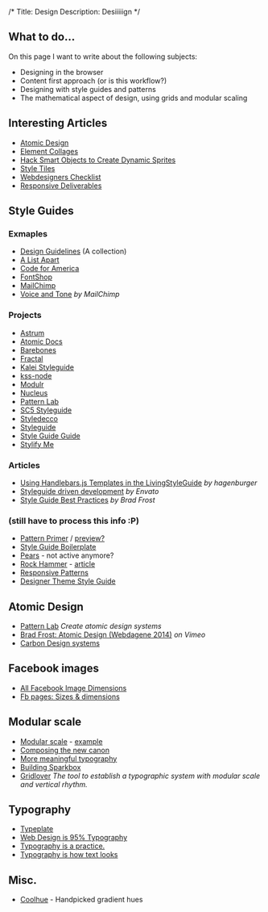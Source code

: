 /*
Title: Design
Description: Desiiiiign
*/


## What to do...

On this page I want to write about the following subjects:

- Designing in the browser
- Content first approach (or is this workflow?)
- Designing with style guides and patterns
- The mathematical aspect of design, using grids and modular scaling


## Interesting Articles

- [Atomic Design](http://bradfrostweb.com/blog/post/atomic-web-design/)
- [Element Collages](http://danielmall.com/articles/rif-element-collages/)
- [Hack Smart Objects to Create Dynamic Sprites](http://methodandcraft.com/videos/hack-smart-objects-to-create-dynamic-sprites)
- [Style Tiles](http://styletil.es/)
- [Webdesigners Checklist](http://webdesignerschecklist.com/)
- [Responsive Deliverables](http://daverupert.com/2013/04/responsive-deliverables/)


## Style Guides

### Exmaples

- [Design Guidelines](http://designguidelines.co/) (A collection)
- [A List Apart](http://alistapart.com/blog/post/getting-started-with-pattern-libraries)
- [Code for America](http://style.codeforamerica.org/)
- [FontShop](http://next.fontshop.com/styleguide/globals)
- [MailChimp](http://mailchimp.com/about/brand-assets/)
- [Voice and Tone](http://voiceandtone.com/) *by MailChimp*

### Projects

- [Astrum](http://astrum.nodividestudio.com/)
- [Atomic Docs](http://atomicdocs.io/)
- [Barebones](http://barebones.paulrobertlloyd.com/)
- [Fractal](http://fractal.build/)
- [Kalei Styleguide](http://kaleistyleguide.com/)
- [kss-node](http://kss-node.github.io/kss-node/)
- [Modulr](https://decorator.io/modulr/)
- [Nucleus](https://holidaypirates.github.io/nucleus/)
- [Pattern Lab](http://patternlab.io/)
- [SC5 Styleguide](http://styleguide.sc5.io/)
- [Styledecco](http://jacobrask.github.io/styledocco/)
- [Styleguide](https://devbridge.github.io/Styleguide/)
- [Style Guide Guide](https://github.com/bradfrost/style-guide-guide)
- [Stylify Me](http://stylifyme.com/)

### Articles

- [Using Handlebars.js Templates in the LivingStyleGuide](http://www.hagenburger.net/BLOG/handlebars-js-templates-living-style-guide.html) *by hagenburger*
- [Styleguide driven development](http://webuild.envato.com/blog/styleguide-driven-development/) *by Envato*
- [Style Guide Best Practices](http://bradfrost.com/blog/post/style-guide-best-practices/) *by Brad Frost*

### (still have to process this info :P)

- [Pattern Primer](https://github.com/adactio/Pattern-Primer) / [preview?](http://patternprimer.adactio.com/)
- [Style Guide Boilerplate](http://brettjankord.com/projects/style-guide-boilerplate/)
- [Pears](http://pea.rs/) - not active anymore?
- [Rock Hammer](http://malarkey.github.io/Rock-Hammer/) - [article](http://stuffandnonsense.co.uk/blog/about/rock-hammer-a-curated-responsive-project-library)
- [Responsive Patterns](http://bradfrost.github.io/this-is-responsive/patterns.html)
- [Designer Theme Style Guide](http://themes.array.is/designer/style-guide/)


## Atomic Design

- [Pattern Lab](http://patternlab.io/) *Create atomic design systems*
- [Brad Frost: Atomic Design (Webdagene 2014)](http://vimeo.com/109130093) *on Vimeo*
- [Carbon Design systems](http://carbondesignsystem.com/)


## Facebook images

- [All Facebook Image Dimensions](http://www.jonloomer.com/2014/01/20/facebook-image-dimensions/)
- [Fb pages: Sizes &amp; dimensions](https://www.facebook.com/PagesSizesDimensions)


## Modular scale

- [Modular scale](http://modularscale.com/) - [example](http://modularscale.com/scale/?px1=16&px2=300&ra1=1.5&ra2=0)
- [Composing the new canon](http://24ways.org/2011/composing-the-new-canon/)
- [More meaningful typography](http://alistapart.com/article/more-meaningful-typography)
- [Building Sparkbox](http://building.seesparkbox.com/)
- [Gridlover](http://www.gridlover.net/) *The tool to establish a typographic system
with modular scale and vertical rhythm.*


## Typography

- [Typeplate](http://typeplate.com/)
- [Web Design is 95% Typography](https://ia.net/blog/the-web-is-all-about-typography-period/)
- [Typography is a practice.](http://practice.typekit.com/)
- [Typography is how text looks](http://practice.typekit.com/lesson/typography-is-how-text-looks/)


## Misc.

- [Coolhue](https://webkul.github.io/coolhue/) - Handpicked gradient hues
